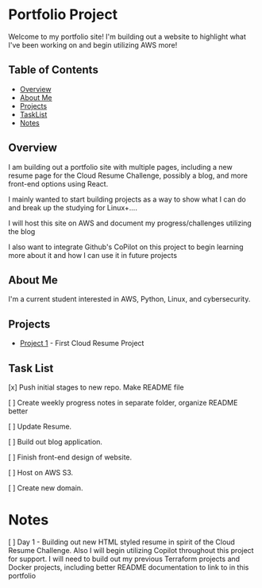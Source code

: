 # Portfolio Project

Welcome to my portfolio site! I'm building out a website to highlight what I've been working on and begin utilizing AWS more!

## Table of Contents

- [Overview](#overview)
- [About Me](#about-me)
- [Projects](#projects)
- [TaskList](#task-list)
- [Notes](#notes)

## Overview

I am building out a portfolio site with multiple pages, including a new resume page for the Cloud Resume Challenge, possibly a blog, and more front-end options using React.

I mainly wanted to start building projects as a way to show what I can do and break up the studying for Linux+....

I will host this site on AWS and document my progress/challenges utilizing the blog

I also want to integrate Github's CoPilot on this project to begin learning more about it and how I can use it in future projects

## About Me

I'm a current student interested in AWS, Python, Linux, and cybersecurity.

## Projects

- [Project 1](https://github.com/bworks84/cloud-resume-challenge) - First Cloud Resume Project

## Task List

[x] Push initial stages to new repo. Make README file

[ ] Create weekly progress notes in separate folder, organize README better

[ ] Update Resume.

[ ] Build out blog application.

[ ] Finish front-end design of website.

[ ] Host on AWS S3.

[ ] Create new domain.

# Notes

[ ] Day 1 - Building out new HTML styled resume in spirit of the Cloud Resume Challenge. Also I will begin utilizing Copilot throughout this project for support. I will need to build out my previous Terraform projects and Docker projects, including better README documentation to link to in this portfolio
